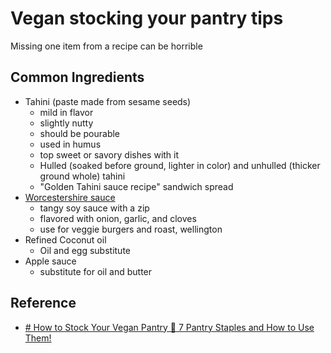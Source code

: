# Vegan stocking your pantry tips
Missing one item from a recipe can be horrible

## Common Ingredients
- Tahini (paste made from sesame seeds)
	- mild in flavor
	- slightly nutty
	- should be pourable
	- used in humus
	- top sweet or savory dishes with it
	- Hulled (soaked before ground, lighter in color) and unhulled (thicker ground whole) tahini
	- "Golden Tahini sauce recipe" sandwich spread
-  [Worcestershire sauce](https://en.wikipedia.org/wiki/Worcestershire_sauce)
	- tangy soy sauce with a zip
	- flavored with onion, garlic, and cloves
	- use for veggie burgers and roast, wellington
- Refined Coconut oil
	- Oil and egg substitute
- Apple sauce
	- substitute for oil and butter

## Reference
- [# How to Stock Your Vegan Pantry 🌱 7 Pantry Staples and How to Use Them!](https://www.youtube.com/watch?v=X8WRrUXIq_c)
